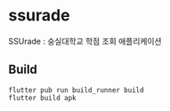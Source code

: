 # ssurade
SSUrade : 숭실대학교 학점 조회 애플리케이션

## Build
```shell
flutter pub run build_runner build
flutter build apk
```
